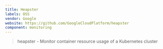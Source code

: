 ```yaml
---
title: Heapster
labels: OSS
vendor: Google
website: https://github.com/GoogleCloudPlatform/heapster
component: monitoring
---
```

> heapster - Monitor container resource usage of a Kubernetes cluster

